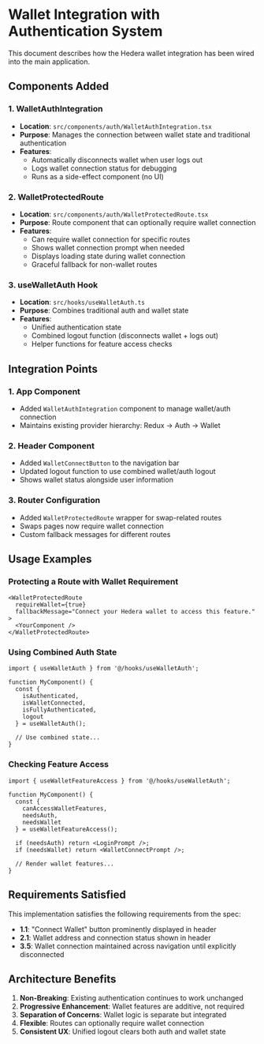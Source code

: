 # Wallet Integration with Authentication System

This document describes how the Hedera wallet integration has been wired into the main application.

## Components Added

### 1. WalletAuthIntegration
- **Location**: `src/components/auth/WalletAuthIntegration.tsx`
- **Purpose**: Manages the connection between wallet state and traditional authentication
- **Features**:
  - Automatically disconnects wallet when user logs out
  - Logs wallet connection status for debugging
  - Runs as a side-effect component (no UI)

### 2. WalletProtectedRoute
- **Location**: `src/components/auth/WalletProtectedRoute.tsx`
- **Purpose**: Route component that can optionally require wallet connection
- **Features**:
  - Can require wallet connection for specific routes
  - Shows wallet connection prompt when needed
  - Displays loading state during wallet connection
  - Graceful fallback for non-wallet routes

### 3. useWalletAuth Hook
- **Location**: `src/hooks/useWalletAuth.ts`
- **Purpose**: Combines traditional auth and wallet state
- **Features**:
  - Unified authentication state
  - Combined logout function (disconnects wallet + logs out)
  - Helper functions for feature access checks

## Integration Points

### 1. App Component
- Added `WalletAuthIntegration` component to manage wallet/auth connection
- Maintains existing provider hierarchy: Redux → Auth → Wallet

### 2. Header Component
- Added `WalletConnectButton` to the navigation bar
- Updated logout function to use combined wallet/auth logout
- Shows wallet status alongside user information

### 3. Router Configuration
- Added `WalletProtectedRoute` wrapper for swap-related routes
- Swaps pages now require wallet connection
- Custom fallback messages for different routes

## Usage Examples

### Protecting a Route with Wallet Requirement
```tsx
<WalletProtectedRoute 
  requireWallet={true}
  fallbackMessage="Connect your Hedera wallet to access this feature."
>
  <YourComponent />
</WalletProtectedRoute>
```

### Using Combined Auth State
```tsx
import { useWalletAuth } from '@/hooks/useWalletAuth';

function MyComponent() {
  const { 
    isAuthenticated, 
    isWalletConnected, 
    isFullyAuthenticated,
    logout 
  } = useWalletAuth();

  // Use combined state...
}
```

### Checking Feature Access
```tsx
import { useWalletFeatureAccess } from '@/hooks/useWalletAuth';

function MyComponent() {
  const { 
    canAccessWalletFeatures,
    needsAuth,
    needsWallet 
  } = useWalletFeatureAccess();

  if (needsAuth) return <LoginPrompt />;
  if (needsWallet) return <WalletConnectPrompt />;
  
  // Render wallet features...
}
```

## Requirements Satisfied

This implementation satisfies the following requirements from the spec:

- **1.1**: "Connect Wallet" button prominently displayed in header
- **2.1**: Wallet address and connection status shown in header
- **3.5**: Wallet connection maintained across navigation until explicitly disconnected

## Architecture Benefits

1. **Non-Breaking**: Existing authentication continues to work unchanged
2. **Progressive Enhancement**: Wallet features are additive, not required
3. **Separation of Concerns**: Wallet logic is separate but integrated
4. **Flexible**: Routes can optionally require wallet connection
5. **Consistent UX**: Unified logout clears both auth and wallet state